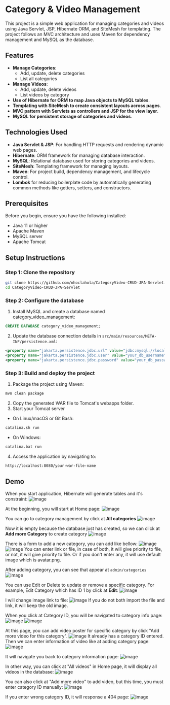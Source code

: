# Category & Video Management

This project is a simple web application for managing categories and videos using Java Servlet, JSP, Hibernate ORM, and SiteMesh for templating. The project follows an MVC architecture and uses Maven for dependency management and MySQL as the database.

## Features
- **Manage Categories**:
  * Add, update, delete categories
  * List all categories
- **Manage Videos**:
  * Add, update, delete videos
  * List videos by category
- **Use of Hibernate for ORM to map Java objects to MySQL tables**.
- **Templating with SiteMesh to create consistent layouts across pages**.
- **MVC pattern with Servlets as controllers and JSP for the view layer**.
- **MySQL for persistent storage of categories and videos**.

## Technologies Used
- **Java Servlet & JSP**: For handling HTTP requests and rendering dynamic web pages.
- **Hibernate**: ORM framework for managing database interaction.
- **MySQL**: Relational database used for storing categories and videos.
- **SiteMesh**: Templating framework for managing layouts.
- **Maven**: For project build, dependency management, and lifecycle control.
- **Lombok** for reducing boilerplate code by automatically generating common methods like getters, setters, and constructors.

## Prerequisites
Before you begin, ensure you have the following installed:
- Java 11 or higher
- Apache Maven
- MySQL server
- Apache Tomcat

## Setup Instructions
### Step 1: Clone the repository
```bash
git clone https://github.com/nhoclahola/CategoryVideo-CRUD-JPA-Servlet.git
cd CategoryVideo-CRUD-JPA-Servlet
```

### Step 2: Configure the database
1. Install MySQL and create a database named category_video_management:
```sql
CREATE DATABASE category_video_management;
```

2. Update the database connection details in `src/main/resources/META-INF/persistence.xml`:
```xml
<property name="jakarta.persistence.jdbc.url" value="jdbc:mysql://localhost:3306/category_video_management<" />
<property name="jakarta.persistence.jdbc.user" value="your_db_username" />
<property name="jakarta.persistence.jdbc.password" value="your_db_password" />
```

### Step 3: Build and deploy the project
1. Package the project using Maven:
```bash
mvn clean package
```
2. Copy the generated WAR file to Tomcat's webapps folder.
3. Start your Tomcat server
- On Linux/macOS or Git Bash:
```bash
catalina.sh run
```
- On Windows:
```bash
catalina.bat run
```
4. Access the application by navigating to:
```bash
http://localhost:8080/your-war-file-name
```

## Demo
When you start application, Hibernate will generate tables and it's constraint:
![image](https://github.com/user-attachments/assets/4b3bbb4e-87f6-4807-b84e-1cdbb9bc177f)

At the beginning, you will start at Home page:
![image](https://github.com/user-attachments/assets/6bbc8ab0-786b-45f7-83e3-2837e7946543)

You can go to category management by click at **All categories**
![image](https://github.com/user-attachments/assets/77c30a74-970d-43bd-b594-a93635234c95)

Now it is empty because the database just has created, so we can click at **Add more Category** to create category
![image](https://github.com/user-attachments/assets/7d171cbe-db64-4dbd-a3ee-2a32ee3a475a)

There is a form to add a new category, you can add like bellow:
![image](https://github.com/user-attachments/assets/241d2d5a-ce05-4a05-a99c-d158a71dea66)
![image](https://github.com/user-attachments/assets/381c0229-fad1-4e34-b363-59bf5a061bec)
You can enter link or file, in case of both, it will give priority to file, or not, it will give priority to file. Or if you don't enter any, it will use default image which is avatar.png.

After adding category, you can see that appear at `admin/categories`
![image](https://github.com/user-attachments/assets/ac93903d-62a1-44a8-97a0-1107d9c308ed)

You can use Edit or Delete to update or remove a specific category. For example, Edit Category which has ID 1 by click at **Edit**:
![image](https://github.com/user-attachments/assets/5544a8eb-5f06-4569-9685-c9c5ecacedc6)

I will change image link to file:
![image](https://github.com/user-attachments/assets/cef4d922-6710-44c6-b319-230a08f2f7b2)
If you do not both import the file and link, it will keep the old image.

When you click at Category ID, you will be navigated to category info page:
![image](https://github.com/user-attachments/assets/b66911fe-066c-48d5-a90c-219849a2003a)
![image](https://github.com/user-attachments/assets/5674b140-7f9c-44c5-8159-4335b985c958)

At this page, you can add video poster for specific category by click "Add more video for this category".
![image](https://github.com/user-attachments/assets/385ac369-3939-4113-8a1c-c9d592af42d9)
It already has a category ID entered.
Then we can enter information of video like at adding category page:
![image](https://github.com/user-attachments/assets/3cd5dced-3b71-4e2b-928e-f1fcd99c2935)

It will navigate you back to category information page:
![image](https://github.com/user-attachments/assets/4a8162ab-d731-4595-a772-823160572b4f)

In other way, you can click at "All videos" in Home page, it will display all videos in the database:
![image](https://github.com/user-attachments/assets/d65c54fd-3764-4828-a7df-88371cf101cc)

You can also click at "Add more video" to add video, but this time, you must enter category ID manually:
![image](https://github.com/user-attachments/assets/5caa263d-c37a-4862-9b82-3b6c000af819)

If you enter wrong category ID, it will response a 404 page:
![image](https://github.com/user-attachments/assets/d1156f4f-3888-48ca-9646-0e7ab5eb5d65)








